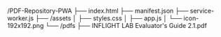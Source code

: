 /PDF-Repository-PWA
├── index.html
├── manifest.json
├── service-worker.js
├── /assets
│   ├── styles.css
│   ├── app.js
│   └── icon-192x192.png
└── /pdfs
    ├── INFLIGHT LAB Evaluator's Guide 2.1.pdf
